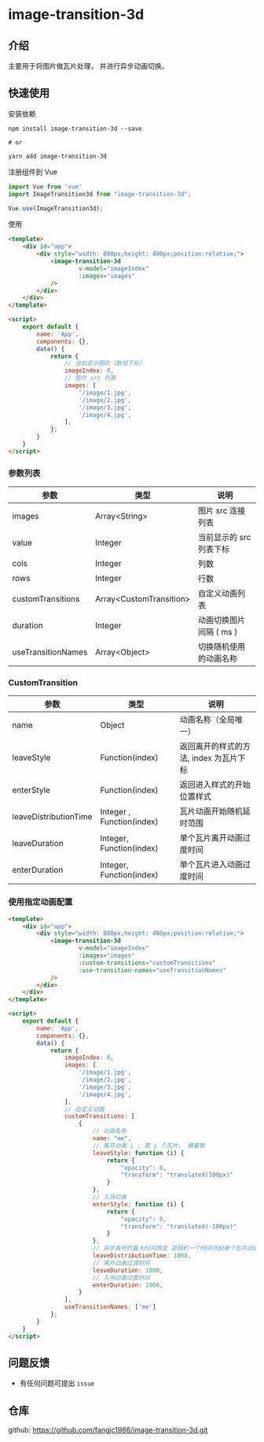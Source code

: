 # image-transition-3d

## 介绍

主要用于将图片做瓦片处理， 并进行异步动画切换。

## 快速使用

安装依赖
```shell script
npm install image-transition-3d --save

# or

yarn add image-transition-3d
```

注册组件到 Vue
```js
import Vue from 'vue'
import ImageTransition3d from "image-transition-3d";

Vue.use(ImageTransition3d);
```

使用
```html
<template>
    <div id="app">
        <div style="width: 800px;height: 480px;position:relative;">
            <image-transition-3d
                    v-model="imageIndex"
                    :images="images"
            />
        </div>
    </div>
</template>

<script>
    export default {
        name: 'App',
        components: {},
        data() {
            return {
                // 当前显示图片（数组下标）
                imageIndex: 0,
                // 图片 src 列表
                images: [
                    '/image/1.jpg',
                    '/image/2.jpg',
                    '/image/3.jpg',
                    '/image/4.jpg',
                ],
            };
        }
    }
</script>

```

### 参数列表

| 参数 | 类型 | 说明 |
| --- | --- | --- |
| images | Array\<String\> | 图片 src 连接列表 |
| value | Integer | 当前显示的 src 列表下标 |
| cols | Integer | 列数 |
| rows | Integer | 行数 |
| customTransitions | Array\<CustomTransition\> | 自定义动画列表 |
| duration | Integer | 动画切换图片间隔 ( ms ) |
| useTransitionNames | Array\<Object\> | 切换随机使用的动画名称 |


### CustomTransition 

| 参数 | 类型 | 说明 |
| --- | --- | --- |
| name | Object | 动画名称（全局唯一） |
| leaveStyle | Function(index) | 返回离开的样式的方法, index 为瓦片下标 |
| enterStyle | Function(index) | 返回进入样式的开始位置样式 |
| leaveDistributionTime | Integer , Function(index) | 瓦片动画开始随机延时范围 |
| leaveDuration | Integer, Function(index) | 单个瓦片离开动画过度时间 |
| enterDuration | Integer, Function(index) | 单个瓦片进入动画过度时间 |


### 使用指定动画配置
```html
<template>
    <div id="app">
        <div style="width: 800px;height: 480px;position:relative;">
            <image-transition-3d
                    v-model="imageIndex"
                    :images="images"
                    :custom-transitions="customTransitions"
                    :use-transition-names="useTransitionNames"
            />
        </div>
    </div>
</template>

<script>
    export default {
        name: 'App',
        components: {},
        data() {
            return {
                imageIndex: 0,
                images: [
                    '/image/1.jpg',
                    '/image/2.jpg',
                    '/image/3.jpg',
                    '/image/4.jpg',
                ],
                // 自定义动画
                customTransitions: [
                    {
                        // 动画名称
                        name: "me",
                        // 离开动画 i : 第 i 个瓦片， 横着数
                        leaveStyle: function (i) {
                            return {
                                "opacity": 0,
                                "transform": "translateX(100px)"
                            }
                        },
                        // 入场动画
                        enterStyle: function (i) {
                            return {
                                "opacity": 0,
                                "transform": "translateX(-100px)"
                            }
                        },
                        // 异步离开的最大时间跨度 会随机一个时间开始单个瓦片动画
                        leaveDistributionTime: 1000,
                        // 离开动画过渡时间
                        leaveDuration: 1000,
                        // 入场动画过度时间
                        enterDuration: 1000,
                    }
                ],
                useTransitionNames: ['me']
            };
        }
    }
</script>

```
## 问题反馈

- 有任何问题可提出 `issue`

## 仓库

github: https://github.com/fangjc1986/image-transition-3d.git

